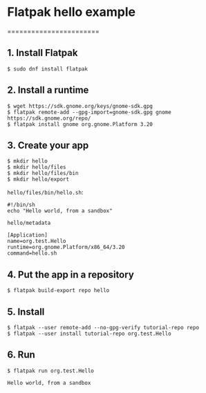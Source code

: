 # Flatpak hello example
=======================


## 1. Install Flatpak

```
$ sudo dnf install flatpak
```


## 2. Install a runtime

```
$ wget https://sdk.gnome.org/keys/gnome-sdk.gpg
$ flatpak remote-add --gpg-import=gnome-sdk.gpg gnome https://sdk.gnome.org/repo/
$ flatpak install gnome org.gnome.Platform 3.20
```

## 3. Create your app
```
$ mkdir hello
$ mkdir hello/files
$ mkdir hello/files/bin
$ mkdir hello/export
```

`hello/files/bin/hello.sh`:

```
#!/bin/sh
echo "Hello world, from a sandbox"
```

`hello/metadata`

```
[Application]
name=org.test.Hello
runtime=org.gnome.Platform/x86_64/3.20
command=hello.sh
```


## 4. Put the app in a repository

```
$ flatpak build-export repo hello
```


## 5. Install

```
$ flatpak --user remote-add --no-gpg-verify tutorial-repo repo
$ flatpak --user install tutorial-repo org.test.Hello
```


## 6. Run

```
$ flatpak run org.test.Hello
```

    Hello world, from a sandbox

